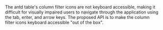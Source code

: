 The antd table's column filter icons are not keyboard accessible, making it difficult for visually impaired users to navigate through the application using the tab, enter, and arrow keys. The proposed API is to make the column filter icons keyboard accessible "out of the box".
